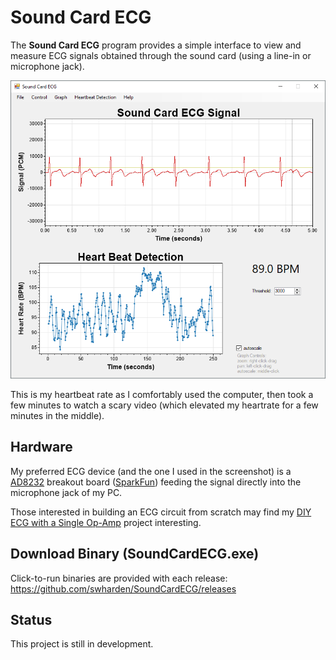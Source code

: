 # Sound Card ECG
The **Sound Card ECG** program provides a simple interface to view and measure ECG signals obtained through the sound card (using a line-in or microphone jack).

![](src/SoundCardECG/screenshot.png)

This is my heartbeat rate as I comfortably used the computer, then took a few minutes to watch a scary video (which elevated my heartrate for a few minutes in the middle).

## Hardware
My preferred ECG device (and the one I used in the screenshot) is a [AD8232](https://www.analog.com/media/en/technical-documentation/data-sheets/ad8232.pdf) breakout board ([SparkFun](https://www.sparkfun.com/products/12650)) feeding the signal directly into the microphone jack of my PC.

Those interested in building an ECG circuit from scratch may find my [DIY ECG with a Single Op-Amp](https://github.com/swharden/diyECG-1opAmp) project interesting.

## Download Binary (SoundCardECG.exe)
Click-to-run binaries are provided with each release:\
https://github.com/swharden/SoundCardECG/releases

## Status
This project is still in development.
